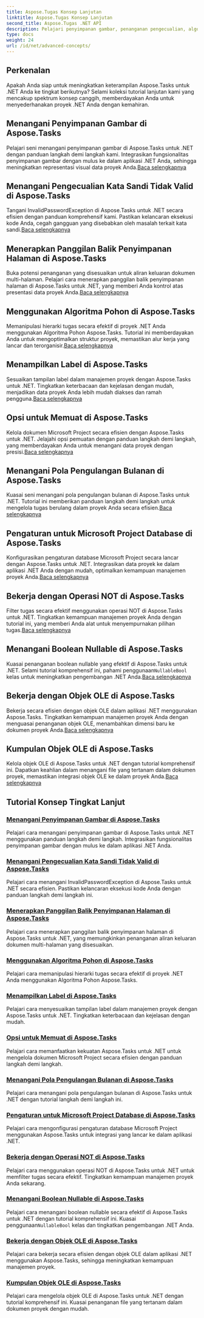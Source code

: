 ```yaml
---
title: Aspose.Tugas Konsep Lanjutan
linktitle: Aspose.Tugas Konsep Lanjutan
second_title: Aspose.Tugas .NET API
description: Pelajari penyimpanan gambar, penanganan pengecualian, algoritme pohon, tampilan label, opsi pemuatan, dan banyak lagi. Kuasai konsep tingkat lanjut di Aspose.Tasks untuk .NET
type: docs
weight: 24
url: /id/net/advanced-concepts/
---
```


## Perkenalan

Apakah Anda siap untuk meningkatkan keterampilan Aspose.Tasks untuk .NET Anda ke tingkat berikutnya? Selami koleksi tutorial lanjutan kami yang mencakup spektrum konsep canggih, memberdayakan Anda untuk menyederhanakan proyek .NET Anda dengan kemahiran.

## Menangani Penyimpanan Gambar di Aspose.Tasks

Pelajari seni menangani penyimpanan gambar di Aspose.Tasks untuk .NET dengan panduan langkah demi langkah kami. Integrasikan fungsionalitas penyimpanan gambar dengan mulus ke dalam aplikasi .NET Anda, sehingga meningkatkan representasi visual data proyek Anda.[Baca selengkapnya](./image-saving/)

## Menangani Pengecualian Kata Sandi Tidak Valid di Aspose.Tasks

 Tangani InvalidPasswordException di Aspose.Tasks untuk .NET secara efisien dengan panduan komprehensif kami. Pastikan kelancaran eksekusi kode Anda, cegah gangguan yang disebabkan oleh masalah terkait kata sandi.[Baca selengkapnya](./invalid-password-exception/)

## Menerapkan Panggilan Balik Penyimpanan Halaman di Aspose.Tasks

 Buka potensi penanganan yang disesuaikan untuk aliran keluaran dokumen multi-halaman. Pelajari cara menerapkan panggilan balik penyimpanan halaman di Aspose.Tasks untuk .NET, yang memberi Anda kontrol atas presentasi data proyek Anda.[Baca selengkapnya](./page-saving-callback/)

## Menggunakan Algoritma Pohon di Aspose.Tasks

Memanipulasi hierarki tugas secara efektif di proyek .NET Anda menggunakan Algoritma Pohon Aspose.Tasks. Tutorial ini memberdayakan Anda untuk mengoptimalkan struktur proyek, memastikan alur kerja yang lancar dan terorganisir.[Baca selengkapnya](./tree-algorithm/)

## Menampilkan Label di Aspose.Tasks

 Sesuaikan tampilan label dalam manajemen proyek dengan Aspose.Tasks untuk .NET. Tingkatkan keterbacaan dan kejelasan dengan mudah, menjadikan data proyek Anda lebih mudah diakses dan ramah pengguna.[Baca selengkapnya](./label-display/)

## Opsi untuk Memuat di Aspose.Tasks

 Kelola dokumen Microsoft Project secara efisien dengan Aspose.Tasks untuk .NET. Jelajahi opsi pemuatan dengan panduan langkah demi langkah, yang memberdayakan Anda untuk menangani data proyek dengan presisi.[Baca selengkapnya](./loading-options/)

## Menangani Pola Pengulangan Bulanan di Aspose.Tasks

 Kuasai seni menangani pola pengulangan bulanan di Aspose.Tasks untuk .NET. Tutorial ini memberikan panduan langkah demi langkah untuk mengelola tugas berulang dalam proyek Anda secara efisien.[Baca selengkapnya](./monthly-recurrence-patterns/)

## Pengaturan untuk Microsoft Project Database di Aspose.Tasks

Konfigurasikan pengaturan database Microsoft Project secara lancar dengan Aspose.Tasks untuk .NET. Integrasikan data proyek ke dalam aplikasi .NET Anda dengan mudah, optimalkan kemampuan manajemen proyek Anda.[Baca selengkapnya](./msp-database-settings/)

## Bekerja dengan Operasi NOT di Aspose.Tasks

 Filter tugas secara efektif menggunakan operasi NOT di Aspose.Tasks untuk .NET. Tingkatkan kemampuan manajemen proyek Anda dengan tutorial ini, yang memberi Anda alat untuk menyempurnakan pilihan tugas.[Baca selengkapnya](./not-operation/)

## Menangani Boolean Nullable di Aspose.Tasks

 Kuasai penanganan boolean nullable yang efektif di Aspose.Tasks untuk .NET. Selami tutorial komprehensif ini, pahami penggunaan`NullableBool` kelas untuk meningkatkan pengembangan .NET Anda.[Baca selengkapnya](./nullable-booleans/)

## Bekerja dengan Objek OLE di Aspose.Tasks

 Bekerja secara efisien dengan objek OLE dalam aplikasi .NET menggunakan Aspose.Tasks. Tingkatkan kemampuan manajemen proyek Anda dengan menguasai penanganan objek OLE, menambahkan dimensi baru ke dokumen proyek Anda.[Baca selengkapnya](./ole-objects/)

## Kumpulan Objek OLE di Aspose.Tasks

Kelola objek OLE di Aspose.Tasks untuk .NET dengan tutorial komprehensif ini. Dapatkan keahlian dalam menangani file yang tertanam dalam dokumen proyek, memastikan integrasi objek OLE ke dalam proyek Anda.[Baca selengkapnya](./ole-object-collection/)
## Tutorial Konsep Tingkat Lanjut
### [Menangani Penyimpanan Gambar di Aspose.Tasks](./image-saving/)
Pelajari cara menangani penyimpanan gambar di Aspose.Tasks untuk .NET menggunakan panduan langkah demi langkah. Integrasikan fungsionalitas penyimpanan gambar dengan mulus ke dalam aplikasi .NET Anda.
### [Menangani Pengecualian Kata Sandi Tidak Valid di Aspose.Tasks](./invalid-password-exception/)
Pelajari cara menangani InvalidPasswordException di Aspose.Tasks untuk .NET secara efisien. Pastikan kelancaran eksekusi kode Anda dengan panduan langkah demi langkah ini.
### [Menerapkan Panggilan Balik Penyimpanan Halaman di Aspose.Tasks](./page-saving-callback/)
Pelajari cara menerapkan panggilan balik penyimpanan halaman di Aspose.Tasks untuk .NET, yang memungkinkan penanganan aliran keluaran dokumen multi-halaman yang disesuaikan.
### [Menggunakan Algoritma Pohon di Aspose.Tasks](./tree-algorithm/)
Pelajari cara memanipulasi hierarki tugas secara efektif di proyek .NET Anda menggunakan Algoritma Pohon Aspose.Tasks.
### [Menampilkan Label di Aspose.Tasks](./label-display/)
Pelajari cara menyesuaikan tampilan label dalam manajemen proyek dengan Aspose.Tasks untuk .NET. Tingkatkan keterbacaan dan kejelasan dengan mudah.
### [Opsi untuk Memuat di Aspose.Tasks](./loading-options/)
Pelajari cara memanfaatkan kekuatan Aspose.Tasks untuk .NET untuk mengelola dokumen Microsoft Project secara efisien dengan panduan langkah demi langkah.
### [Menangani Pola Pengulangan Bulanan di Aspose.Tasks](./monthly-recurrence-patterns/)
Pelajari cara menangani pola pengulangan bulanan di Aspose.Tasks untuk .NET dengan tutorial langkah demi langkah ini.
### [Pengaturan untuk Microsoft Project Database di Aspose.Tasks](./msp-database-settings/)
Pelajari cara mengonfigurasi pengaturan database Microsoft Project menggunakan Aspose.Tasks untuk integrasi yang lancar ke dalam aplikasi .NET.
### [Bekerja dengan Operasi NOT di Aspose.Tasks](./not-operation/)
Pelajari cara menggunakan operasi NOT di Aspose.Tasks untuk .NET untuk memfilter tugas secara efektif. Tingkatkan kemampuan manajemen proyek Anda sekarang.
### [Menangani Boolean Nullable di Aspose.Tasks](./nullable-booleans/)
 Pelajari cara menangani boolean nullable secara efektif di Aspose.Tasks untuk .NET dengan tutorial komprehensif ini. Kuasai penggunaan`NullableBool` kelas dan tingkatkan pengembangan .NET Anda.
### [Bekerja dengan Objek OLE di Aspose.Tasks](./ole-objects/)
Pelajari cara bekerja secara efisien dengan objek OLE dalam aplikasi .NET menggunakan Aspose.Tasks, sehingga meningkatkan kemampuan manajemen proyek.
### [Kumpulan Objek OLE di Aspose.Tasks](./ole-object-collection/)
Pelajari cara mengelola objek OLE di Aspose.Tasks untuk .NET dengan tutorial komprehensif ini. Kuasai penanganan file yang tertanam dalam dokumen proyek dengan mudah.